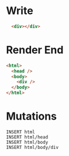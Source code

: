 # Write
```html
  <div></div>
```

# Render End
```html
<html>
  <head />
  <body>
    <div />
  </body>
</html>
```

# Mutations
```
INSERT html
INSERT html/head
INSERT html/body
INSERT html/body/div
```